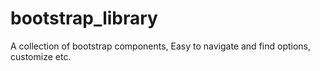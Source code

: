 # bootstrap_library
A collection of bootstrap components, Easy to navigate and find options, customize etc.
